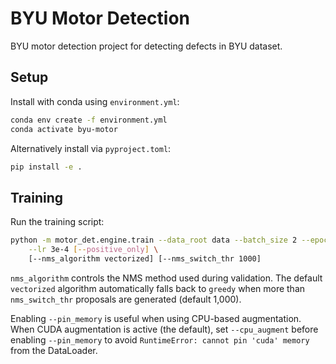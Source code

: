 # BYU Motor Detection

BYU motor detection project for detecting defects in BYU dataset.

## Setup

Install with conda using `environment.yml`:

```bash
conda env create -f environment.yml
conda activate byu-motor
```

Alternatively install via `pyproject.toml`:

```bash
pip install -e .
```

## Training

Run the training script:

```bash
python -m motor_det.engine.train --data_root data --batch_size 2 --epochs 10 \
    --lr 3e-4 [--positive_only] \
    [--nms_algorithm vectorized] [--nms_switch_thr 1000]
```

``nms_algorithm`` controls the NMS method used during validation. The
default ``vectorized`` algorithm automatically falls back to ``greedy`` when
more than ``nms_switch_thr`` proposals are generated (default 1,000).

Enabling `--pin_memory` is useful when using CPU-based augmentation. When
CUDA augmentation is active (the default), set `--cpu_augment` before enabling
`--pin_memory` to avoid ``RuntimeError: cannot pin 'cuda' memory`` from the
DataLoader.
